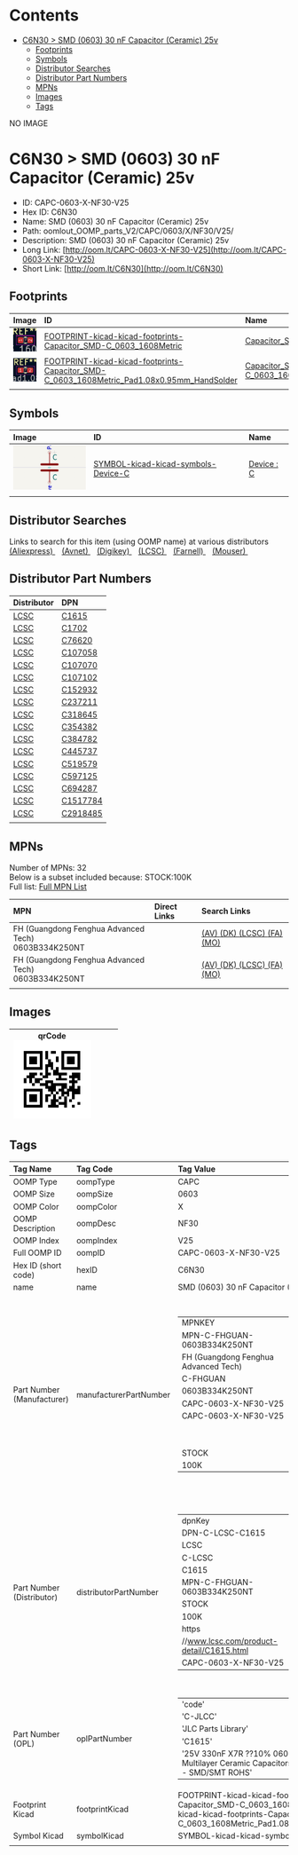 



Contents
========

* [C6N30 > SMD (0603) 30 nF Capacitor (Ceramic) 25v](#c6n30--smd-0603-30-nf-capacitor-ceramic-25v)
	* [Footprints](#footprints)
	* [Symbols](#symbols)
	* [Distributor Searches](#distributor-searches)
	* [Distributor Part Numbers](#distributor-part-numbers)
	* [MPNs](#mpns)
	* [Images](#images)
	* [Tags](#tags)
  
NO IMAGE  
# C6N30 > SMD (0603) 30 nF Capacitor (Ceramic) 25v

- ID: CAPC-0603-X-NF30-V25
- Hex ID: C6N30
- Name: SMD (0603) 30 nF Capacitor (Ceramic) 25v
- Path: oomlout_OOMP_parts_V2/CAPC/0603/X/NF30/V25/
- Description: SMD (0603) 30 nF Capacitor (Ceramic) 25v
- Long Link: [http://oom.lt/CAPC-0603-X-NF30-V25](http://oom.lt/CAPC-0603-X-NF30-V25)
- Short Link: [http://oom.lt/C6N30](http://oom.lt/C6N30)

## Footprints
  

|Image|ID|Name|
| :--- | :--- | :--- |
|[![](https://raw.githubusercontent.com/oomlout/oomlout_OOMP_eda_V2/main/FOOTPRINT/kicad/kicad-footprints/Capacitor_SMD/C_0603_1608Metric/image_140.png)](https://github.com/oomlout/oomlout_OOMP_eda_V2/tree/main/FOOTPRINT/kicad/kicad-footprints/Capacitor_SMD/C_0603_1608Metric/)|[FOOTPRINT-kicad-kicad-footprints-Capacitor_SMD-C_0603_1608Metric](https://github.com/oomlout/oomlout_OOMP_eda_V2/tree/main/FOOTPRINT/kicad/kicad-footprints/Capacitor_SMD/C_0603_1608Metric/)|[Capacitor_SMD : C_0603_1608Metric](https://github.com/oomlout/oomlout_OOMP_eda_V2/tree/main/FOOTPRINT/kicad/kicad-footprints/Capacitor_SMD/C_0603_1608Metric/)|
|[![](https://raw.githubusercontent.com/oomlout/oomlout_OOMP_eda_V2/main/FOOTPRINT/kicad/kicad-footprints/Capacitor_SMD/C_0603_1608Metric_Pad1.08x0.95mm_HandSolder/image_140.png)](https://github.com/oomlout/oomlout_OOMP_eda_V2/tree/main/FOOTPRINT/kicad/kicad-footprints/Capacitor_SMD/C_0603_1608Metric_Pad1.08x0.95mm_HandSolder/)|[FOOTPRINT-kicad-kicad-footprints-Capacitor_SMD-C_0603_1608Metric_Pad1.08x0.95mm_HandSolder](https://github.com/oomlout/oomlout_OOMP_eda_V2/tree/main/FOOTPRINT/kicad/kicad-footprints/Capacitor_SMD/C_0603_1608Metric_Pad1.08x0.95mm_HandSolder/)|[Capacitor_SMD : C_0603_1608Metric_Pad1.08x0.95mm_HandSolder](https://github.com/oomlout/oomlout_OOMP_eda_V2/tree/main/FOOTPRINT/kicad/kicad-footprints/Capacitor_SMD/C_0603_1608Metric_Pad1.08x0.95mm_HandSolder/)|
||||

## Symbols
  

|Image|ID|Name|
| :--- | :--- | :--- |
|[![](https://raw.githubusercontent.com/oomlout/oomlout_OOMP_eda_V2/main/SYMBOL/kicad/kicad-symbols/Device/C/image_140.png)](https://github.com/oomlout/oomlout_OOMP_eda_V2/tree/main/SYMBOL/kicad/kicad-symbols/Device/C/)|[SYMBOL-kicad-kicad-symbols-Device-C](https://github.com/oomlout/oomlout_OOMP_eda_V2/tree/main/SYMBOL/kicad/kicad-symbols/Device/C/)|[Device : C](https://github.com/oomlout/oomlout_OOMP_eda_V2/tree/main/SYMBOL/kicad/kicad-symbols/Device/C/)|
||||

## Distributor Searches
  
Links to search for this item (using OOMP name) at various distributors  
[(Aliexpress) ](https://www.aliexpress.com/wholesale?SearchText=1117SMD+0603+30+nF+Capacitor+Ceramic+25v)&nbsp;&nbsp;&nbsp;[(Avnet) ](https://www.avnet.com/shop/us/search/SMD+0603+30+nF+Capacitor+Ceramic+25v)&nbsp;&nbsp;&nbsp;[(Digikey) ](https://www.digikey.co.uk/en/products/result?s=SMD+0603+30+nF+Capacitor+Ceramic+25v)&nbsp;&nbsp;&nbsp;[(LCSC) ](https://www.lcsc.com/search?q=SMD+0603+30+nF+Capacitor+Ceramic+25v)&nbsp;&nbsp;&nbsp;[(Farnell) ](https://uk.farnell.com/search?st=SMD+0603+30+nF+Capacitor+Ceramic+25v)&nbsp;&nbsp;&nbsp;[(Mouser) ](https://www.mouser.com/c/?q=SMD+0603+30+nF+Capacitor+Ceramic+25v)&nbsp;&nbsp;&nbsp;
## Distributor Part Numbers
  

|Distributor|DPN|
| :--- | :--- |
|[LCSC](https://www.lcsc.com/product-detail/C1615.html)|[C1615](https://www.lcsc.com/product-detail/C1615.html)|
|[LCSC](https://www.lcsc.com/product-detail/C1702.html)|[C1702](https://www.lcsc.com/product-detail/C1702.html)|
|[LCSC](https://www.lcsc.com/product-detail/C76620.html)|[C76620](https://www.lcsc.com/product-detail/C76620.html)|
|[LCSC](https://www.lcsc.com/product-detail/C107058.html)|[C107058](https://www.lcsc.com/product-detail/C107058.html)|
|[LCSC](https://www.lcsc.com/product-detail/C107070.html)|[C107070](https://www.lcsc.com/product-detail/C107070.html)|
|[LCSC](https://www.lcsc.com/product-detail/C107102.html)|[C107102](https://www.lcsc.com/product-detail/C107102.html)|
|[LCSC](https://www.lcsc.com/product-detail/C152932.html)|[C152932](https://www.lcsc.com/product-detail/C152932.html)|
|[LCSC](https://www.lcsc.com/product-detail/C237211.html)|[C237211](https://www.lcsc.com/product-detail/C237211.html)|
|[LCSC](https://www.lcsc.com/product-detail/C318645.html)|[C318645](https://www.lcsc.com/product-detail/C318645.html)|
|[LCSC](https://www.lcsc.com/product-detail/C354382.html)|[C354382](https://www.lcsc.com/product-detail/C354382.html)|
|[LCSC](https://www.lcsc.com/product-detail/C384782.html)|[C384782](https://www.lcsc.com/product-detail/C384782.html)|
|[LCSC](https://www.lcsc.com/product-detail/C445737.html)|[C445737](https://www.lcsc.com/product-detail/C445737.html)|
|[LCSC](https://www.lcsc.com/product-detail/C519579.html)|[C519579](https://www.lcsc.com/product-detail/C519579.html)|
|[LCSC](https://www.lcsc.com/product-detail/C597125.html)|[C597125](https://www.lcsc.com/product-detail/C597125.html)|
|[LCSC](https://www.lcsc.com/product-detail/C694287.html)|[C694287](https://www.lcsc.com/product-detail/C694287.html)|
|[LCSC](https://www.lcsc.com/product-detail/C1517784.html)|[C1517784](https://www.lcsc.com/product-detail/C1517784.html)|
|[LCSC](https://www.lcsc.com/product-detail/C2918485.html)|[C2918485](https://www.lcsc.com/product-detail/C2918485.html)|
|||

## MPNs
  
Number of MPNs: 32<br>Below is a subset included because: STOCK:100K <br>Full list: [Full MPN List](MPNLIST.md)  

|MPN|Direct Links|Search Links|
| :--- | :--- | :--- |
|FH (Guangdong Fenghua Advanced Tech)<br>0603B334K250NT||[(AV) ](https://www.avnet.com/shop/us/search/0603B334K250NT)[(DK) ](https://www.digikey.co.uk/products/en?keywords=0603B334K250NT)[(LCSC) ](https://www.lcsc.com/search?q=0603B334K250NT)[(FA) ](https://uk.farnell.com/search?st=0603B334K250NT)[(MO) ](https://www.mouser.com/c/?q=0603B334K250NT)|
|FH (Guangdong Fenghua Advanced Tech)<br>0603B334K250NT||[(AV) ](https://www.avnet.com/shop/us/search/0603B334K250NT)[(DK) ](https://www.digikey.co.uk/products/en?keywords=0603B334K250NT)[(LCSC) ](https://www.lcsc.com/search?q=0603B334K250NT)[(FA) ](https://uk.farnell.com/search?st=0603B334K250NT)[(MO) ](https://www.mouser.com/c/?q=0603B334K250NT)|
||||

## Images
  

|qrCode<br>[![](https://raw.githubusercontent.com/oomlout/oomlout_OOMP_parts_V2/main/CAPC/0603/X/NF30/V25/qrCode_140.png)](https://github.com/oomlout/oomlout_OOMP_parts_V2/tree/main/CAPC/0603/X/NF30/V25/qrCode.png)||||
| :---: | :---: | :---: | :---: |

## Tags
  

|Tag Name|Tag Code|Tag Value|
| :--- | :--- | :--- |
|OOMP Type|oompType|CAPC|
|OOMP Size|oompSize|0603|
|OOMP Color|oompColor|X|
|OOMP Description|oompDesc|NF30|
|OOMP Index|oompIndex|V25|
|Full OOMP ID|oompID|CAPC-0603-X-NF30-V25|
|Hex ID (short code)|hexID|C6N30|
|name|name|SMD (0603) 30 nF Capacitor (Ceramic) 25v|
|Part Number (Manufacturer)|manufacturerPartNumber|<table><tr><td>MPNKEY</td></tr><tr><td> MPN-C-FHGUAN-0603B334K250NT</td><td> MANUFACTURER</td></tr><tr><td> FH (Guangdong Fenghua Advanced Tech)</td><td> MANUCODE</td></tr><tr><td> C-FHGUAN</td><td> MPN</td></tr><tr><td> 0603B334K250NT</td><td> OOMPIDPARTIAL</td></tr><tr><td> CAPC-0603-X-NF30-V25</td><td> OOMPID</td></tr><tr><td> CAPC-0603-X-NF30-V25</td><td> LINK</td></tr><tr><td> </td><td> DESCRIPTION</td></tr><tr><td> </td><td> TAGS</td></tr><tr><td> STOCK</td></tr><tr><td>100K</td></tr></table></td><td> <table><tr><td>MPNKEY</td></tr><tr><td> MPN-C-FHGUAN-0603F334M250NT</td><td> MANUFACTURER</td></tr><tr><td> FH (Guangdong Fenghua Advanced Tech)</td><td> MANUCODE</td></tr><tr><td> C-FHGUAN</td><td> MPN</td></tr><tr><td> 0603F334M250NT</td><td> OOMPIDPARTIAL</td></tr><tr><td> CAPC-0603-X-NF30-V25</td><td> OOMPID</td></tr><tr><td> CAPC-0603-X-NF30-V25</td><td> LINK</td></tr><tr><td> </td><td> DESCRIPTION</td></tr><tr><td> </td><td> TAGS</td></tr><tr><td> STOCK</td></tr><tr><td>1K</td></tr></table></td><td> <table><tr><td>MPNKEY</td></tr><tr><td> MPN-C-TDK-C1608X7R1E334KT000N</td><td> MANUFACTURER</td></tr><tr><td> TDK</td><td> MANUCODE</td></tr><tr><td> C-TDK</td><td> MPN</td></tr><tr><td> C1608X7R1E334KT000N</td><td> OOMPIDPARTIAL</td></tr><tr><td> CAPC-0603-X-NF30-V25</td><td> OOMPID</td></tr><tr><td> CAPC-0603-X-NF30-V25</td><td> LINK</td></tr><tr><td> </td><td> DESCRIPTION</td></tr><tr><td> </td><td> TAGS</td></tr><tr><td> STOCK</td></tr><tr><td>1K</td></tr></table></td><td> <table><tr><td>MPNKEY</td></tr><tr><td> MPN-C-YAGEO-CC0603KRX5R8BB334</td><td> MANUFACTURER</td></tr><tr><td> YAGEO</td><td> MANUCODE</td></tr><tr><td> C-YAGEO</td><td> MPN</td></tr><tr><td> CC0603KRX5R8BB334</td><td> OOMPIDPARTIAL</td></tr><tr><td> CAPC-0603-X-NF30-V25</td><td> OOMPID</td></tr><tr><td> CAPC-0603-X-NF30-V25</td><td> LINK</td></tr><tr><td> </td><td> DESCRIPTION</td></tr><tr><td> </td><td> TAGS</td></tr><tr><td> </td></tr></table></td><td> <table><tr><td>MPNKEY</td></tr><tr><td> MPN-C-YAGEO-CC0603KRX7R8BB334</td><td> MANUFACTURER</td></tr><tr><td> YAGEO</td><td> MANUCODE</td></tr><tr><td> C-YAGEO</td><td> MPN</td></tr><tr><td> CC0603KRX7R8BB334</td><td> OOMPIDPARTIAL</td></tr><tr><td> CAPC-0603-X-NF30-V25</td><td> OOMPID</td></tr><tr><td> CAPC-0603-X-NF30-V25</td><td> LINK</td></tr><tr><td> </td><td> DESCRIPTION</td></tr><tr><td> </td><td> TAGS</td></tr><tr><td> STOCK</td></tr><tr><td>1K</td></tr></table></td><td> <table><tr><td>MPNKEY</td></tr><tr><td> MPN-C-YAGEO-CC0603ZRY5V8BB334</td><td> MANUFACTURER</td></tr><tr><td> YAGEO</td><td> MANUCODE</td></tr><tr><td> C-YAGEO</td><td> MPN</td></tr><tr><td> CC0603ZRY5V8BB334</td><td> OOMPIDPARTIAL</td></tr><tr><td> CAPC-0603-X-NF30-V25</td><td> OOMPID</td></tr><tr><td> CAPC-0603-X-NF30-V25</td><td> LINK</td></tr><tr><td> </td><td> DESCRIPTION</td></tr><tr><td> </td><td> TAGS</td></tr><tr><td> STOCK</td></tr><tr><td>1K</td></tr></table></td><td> <table><tr><td>MPNKEY</td></tr><tr><td> MPN-C-WALSIN-0603F334Z250CT</td><td> MANUFACTURER</td></tr><tr><td> Walsin Tech Corp</td><td> MANUCODE</td></tr><tr><td> C-WALSIN</td><td> MPN</td></tr><tr><td> 0603F334Z250CT</td><td> OOMPIDPARTIAL</td></tr><tr><td> CAPC-0603-X-NF30-V25</td><td> OOMPID</td></tr><tr><td> CAPC-0603-X-NF30-V25</td><td> LINK</td></tr><tr><td> </td><td> DESCRIPTION</td></tr><tr><td> </td><td> TAGS</td></tr><tr><td> STOCK</td></tr><tr><td>1K</td></tr></table></td><td> <table><tr><td>MPNKEY</td></tr><tr><td> MPN-C-WALSIN-0603X334K250CT</td><td> MANUFACTURER</td></tr><tr><td> Walsin Tech Corp</td><td> MANUCODE</td></tr><tr><td> C-WALSIN</td><td> MPN</td></tr><tr><td> 0603X334K250CT</td><td> OOMPIDPARTIAL</td></tr><tr><td> CAPC-0603-X-NF30-V25</td><td> OOMPID</td></tr><tr><td> CAPC-0603-X-NF30-V25</td><td> LINK</td></tr><tr><td> </td><td> DESCRIPTION</td></tr><tr><td> </td><td> TAGS</td></tr><tr><td> </td></tr></table></td><td> <table><tr><td>MPNKEY</td></tr><tr><td> MPN-C-SAMSUN-CL10F334ZA8NNNC</td><td> MANUFACTURER</td></tr><tr><td> Samsung Electro-Mechanics</td><td> MANUCODE</td></tr><tr><td> C-SAMSUN</td><td> MPN</td></tr><tr><td> CL10F334ZA8NNNC</td><td> OOMPIDPARTIAL</td></tr><tr><td> CAPC-0603-X-NF30-V25</td><td> OOMPID</td></tr><tr><td> CAPC-0603-X-NF30-V25</td><td> LINK</td></tr><tr><td> </td><td> DESCRIPTION</td></tr><tr><td> </td><td> TAGS</td></tr><tr><td> </td></tr></table></td><td> <table><tr><td>MPNKEY</td></tr><tr><td> MPN-C-MURATA-GCJ188R91E334KA01D</td><td> MANUFACTURER</td></tr><tr><td> Murata Electronics</td><td> MANUCODE</td></tr><tr><td> C-MURATA</td><td> MPN</td></tr><tr><td> GCJ188R91E334KA01D</td><td> OOMPIDPARTIAL</td></tr><tr><td> CAPC-0603-X-NF30-V25</td><td> OOMPID</td></tr><tr><td> CAPC-0603-X-NF30-V25</td><td> LINK</td></tr><tr><td> </td><td> DESCRIPTION</td></tr><tr><td> </td><td> TAGS</td></tr><tr><td> </td></tr></table></td><td> <table><tr><td>MPNKEY</td></tr><tr><td> MPN-C-TDK-CGA3E3X7R1E334KT0Y0N</td><td> MANUFACTURER</td></tr><tr><td> TDK</td><td> MANUCODE</td></tr><tr><td> C-TDK</td><td> MPN</td></tr><tr><td> CGA3E3X7R1E334KT0Y0N</td><td> OOMPIDPARTIAL</td></tr><tr><td> CAPC-0603-X-NF30-V25</td><td> OOMPID</td></tr><tr><td> CAPC-0603-X-NF30-V25</td><td> LINK</td></tr><tr><td> </td><td> DESCRIPTION</td></tr><tr><td> </td><td> TAGS</td></tr><tr><td> STOCK</td></tr><tr><td>1K</td></tr></table></td><td> <table><tr><td>MPNKEY</td></tr><tr><td> MPN-C-YAGEO-CC0603JRX7R8BB334</td><td> MANUFACTURER</td></tr><tr><td> YAGEO</td><td> MANUCODE</td></tr><tr><td> C-YAGEO</td><td> MPN</td></tr><tr><td> CC0603JRX7R8BB334</td><td> OOMPIDPARTIAL</td></tr><tr><td> CAPC-0603-X-NF30-V25</td><td> OOMPID</td></tr><tr><td> CAPC-0603-X-NF30-V25</td><td> LINK</td></tr><tr><td> </td><td> DESCRIPTION</td></tr><tr><td> </td><td> TAGS</td></tr><tr><td> STOCK</td></tr><tr><td>1K</td></tr></table></td><td> <table><tr><td>MPNKEY</td></tr><tr><td> MPN-C-KYOCER-06033D334KAT2A</td><td> MANUFACTURER</td></tr><tr><td> Kyocera AVX</td><td> MANUCODE</td></tr><tr><td> C-KYOCER</td><td> MPN</td></tr><tr><td> 06033D334KAT2A</td><td> OOMPIDPARTIAL</td></tr><tr><td> CAPC-0603-X-NF30-V25</td><td> OOMPID</td></tr><tr><td> CAPC-0603-X-NF30-V25</td><td> LINK</td></tr><tr><td> </td><td> DESCRIPTION</td></tr><tr><td> </td><td> TAGS</td></tr><tr><td> </td></tr></table></td><td> <table><tr><td>MPNKEY</td></tr><tr><td> MPN-C-TDK-C1608X5R1E334KT000E</td><td> MANUFACTURER</td></tr><tr><td> TDK</td><td> MANUCODE</td></tr><tr><td> C-TDK</td><td> MPN</td></tr><tr><td> C1608X5R1E334KT000E</td><td> OOMPIDPARTIAL</td></tr><tr><td> CAPC-0603-X-NF30-V25</td><td> OOMPID</td></tr><tr><td> CAPC-0603-X-NF30-V25</td><td> LINK</td></tr><tr><td> </td><td> DESCRIPTION</td></tr><tr><td> </td><td> TAGS</td></tr><tr><td> </td></tr></table></td><td> <table><tr><td>MPNKEY</td></tr><tr><td> MPN-C-MURATA-GCJ188R91E334MA01J</td><td> MANUFACTURER</td></tr><tr><td> Murata Electronics</td><td> MANUCODE</td></tr><tr><td> C-MURATA</td><td> MPN</td></tr><tr><td> GCJ188R91E334MA01J</td><td> OOMPIDPARTIAL</td></tr><tr><td> CAPC-0603-X-NF30-V25</td><td> OOMPID</td></tr><tr><td> CAPC-0603-X-NF30-V25</td><td> LINK</td></tr><tr><td> </td><td> DESCRIPTION</td></tr><tr><td> </td><td> TAGS</td></tr><tr><td> </td></tr></table></td><td> <table><tr><td>MPNKEY</td></tr><tr><td> MPN-C-SAMWHA-CS1608X7R334K250NRB</td><td> MANUFACTURER</td></tr><tr><td> Samwha Capacitor</td><td> MANUCODE</td></tr><tr><td> C-SAMWHA</td><td> MPN</td></tr><tr><td> CS1608X7R334K250NRB</td><td> OOMPIDPARTIAL</td></tr><tr><td> CAPC-0603-X-NF30-V25</td><td> OOMPID</td></tr><tr><td> CAPC-0603-X-NF30-V25</td><td> LINK</td></tr><tr><td> </td><td> DESCRIPTION</td></tr><tr><td> </td><td> TAGS</td></tr><tr><td> STOCK</td></tr><tr><td>1K</td></tr></table></td><td> <table><tr><td>MPNKEY</td></tr><tr><td> MPN-C-FHGUAN-0603B334K250NT</td><td> MANUFACTURER</td></tr><tr><td> FH (Guangdong Fenghua Advanced Tech)</td><td> MANUCODE</td></tr><tr><td> C-FHGUAN</td><td> MPN</td></tr><tr><td> 0603B334K250NT</td><td> OOMPIDPARTIAL</td></tr><tr><td> CAPC-0603-X-NF30-V25</td><td> OOMPID</td></tr><tr><td> CAPC-0603-X-NF30-V25</td><td> LINK</td></tr><tr><td> </td><td> DESCRIPTION</td></tr><tr><td> </td><td> TAGS</td></tr><tr><td> STOCK</td></tr><tr><td>100K</td></tr></table></td><td> <table><tr><td>MPNKEY</td></tr><tr><td> MPN-C-FHGUAN-0603F334M250NT</td><td> MANUFACTURER</td></tr><tr><td> FH (Guangdong Fenghua Advanced Tech)</td><td> MANUCODE</td></tr><tr><td> C-FHGUAN</td><td> MPN</td></tr><tr><td> 0603F334M250NT</td><td> OOMPIDPARTIAL</td></tr><tr><td> CAPC-0603-X-NF30-V25</td><td> OOMPID</td></tr><tr><td> CAPC-0603-X-NF30-V25</td><td> LINK</td></tr><tr><td> </td><td> DESCRIPTION</td></tr><tr><td> </td><td> TAGS</td></tr><tr><td> STOCK</td></tr><tr><td>1K</td></tr></table></td><td> <table><tr><td>MPNKEY</td></tr><tr><td> MPN-C-TDK-C1608X7R1E334KT000N</td><td> MANUFACTURER</td></tr><tr><td> TDK</td><td> MANUCODE</td></tr><tr><td> C-TDK</td><td> MPN</td></tr><tr><td> C1608X7R1E334KT000N</td><td> OOMPIDPARTIAL</td></tr><tr><td> CAPC-0603-X-NF30-V25</td><td> OOMPID</td></tr><tr><td> CAPC-0603-X-NF30-V25</td><td> LINK</td></tr><tr><td> </td><td> DESCRIPTION</td></tr><tr><td> </td><td> TAGS</td></tr><tr><td> STOCK</td></tr><tr><td>1K</td></tr></table></td><td> <table><tr><td>MPNKEY</td></tr><tr><td> MPN-C-YAGEO-CC0603KRX5R8BB334</td><td> MANUFACTURER</td></tr><tr><td> YAGEO</td><td> MANUCODE</td></tr><tr><td> C-YAGEO</td><td> MPN</td></tr><tr><td> CC0603KRX5R8BB334</td><td> OOMPIDPARTIAL</td></tr><tr><td> CAPC-0603-X-NF30-V25</td><td> OOMPID</td></tr><tr><td> CAPC-0603-X-NF30-V25</td><td> LINK</td></tr><tr><td> </td><td> DESCRIPTION</td></tr><tr><td> </td><td> TAGS</td></tr><tr><td> </td></tr></table></td><td> <table><tr><td>MPNKEY</td></tr><tr><td> MPN-C-YAGEO-CC0603KRX7R8BB334</td><td> MANUFACTURER</td></tr><tr><td> YAGEO</td><td> MANUCODE</td></tr><tr><td> C-YAGEO</td><td> MPN</td></tr><tr><td> CC0603KRX7R8BB334</td><td> OOMPIDPARTIAL</td></tr><tr><td> CAPC-0603-X-NF30-V25</td><td> OOMPID</td></tr><tr><td> CAPC-0603-X-NF30-V25</td><td> LINK</td></tr><tr><td> </td><td> DESCRIPTION</td></tr><tr><td> </td><td> TAGS</td></tr><tr><td> STOCK</td></tr><tr><td>1K</td></tr></table></td><td> <table><tr><td>MPNKEY</td></tr><tr><td> MPN-C-YAGEO-CC0603ZRY5V8BB334</td><td> MANUFACTURER</td></tr><tr><td> YAGEO</td><td> MANUCODE</td></tr><tr><td> C-YAGEO</td><td> MPN</td></tr><tr><td> CC0603ZRY5V8BB334</td><td> OOMPIDPARTIAL</td></tr><tr><td> CAPC-0603-X-NF30-V25</td><td> OOMPID</td></tr><tr><td> CAPC-0603-X-NF30-V25</td><td> LINK</td></tr><tr><td> </td><td> DESCRIPTION</td></tr><tr><td> </td><td> TAGS</td></tr><tr><td> STOCK</td></tr><tr><td>1K</td></tr></table></td><td> <table><tr><td>MPNKEY</td></tr><tr><td> MPN-C-WALSIN-0603F334Z250CT</td><td> MANUFACTURER</td></tr><tr><td> Walsin Tech Corp</td><td> MANUCODE</td></tr><tr><td> C-WALSIN</td><td> MPN</td></tr><tr><td> 0603F334Z250CT</td><td> OOMPIDPARTIAL</td></tr><tr><td> CAPC-0603-X-NF30-V25</td><td> OOMPID</td></tr><tr><td> CAPC-0603-X-NF30-V25</td><td> LINK</td></tr><tr><td> </td><td> DESCRIPTION</td></tr><tr><td> </td><td> TAGS</td></tr><tr><td> STOCK</td></tr><tr><td>1K</td></tr></table></td><td> <table><tr><td>MPNKEY</td></tr><tr><td> MPN-C-WALSIN-0603X334K250CT</td><td> MANUFACTURER</td></tr><tr><td> Walsin Tech Corp</td><td> MANUCODE</td></tr><tr><td> C-WALSIN</td><td> MPN</td></tr><tr><td> 0603X334K250CT</td><td> OOMPIDPARTIAL</td></tr><tr><td> CAPC-0603-X-NF30-V25</td><td> OOMPID</td></tr><tr><td> CAPC-0603-X-NF30-V25</td><td> LINK</td></tr><tr><td> </td><td> DESCRIPTION</td></tr><tr><td> </td><td> TAGS</td></tr><tr><td> </td></tr></table></td><td> <table><tr><td>MPNKEY</td></tr><tr><td> MPN-C-SAMSUN-CL10F334ZA8NNNC</td><td> MANUFACTURER</td></tr><tr><td> Samsung Electro-Mechanics</td><td> MANUCODE</td></tr><tr><td> C-SAMSUN</td><td> MPN</td></tr><tr><td> CL10F334ZA8NNNC</td><td> OOMPIDPARTIAL</td></tr><tr><td> CAPC-0603-X-NF30-V25</td><td> OOMPID</td></tr><tr><td> CAPC-0603-X-NF30-V25</td><td> LINK</td></tr><tr><td> </td><td> DESCRIPTION</td></tr><tr><td> </td><td> TAGS</td></tr><tr><td> </td></tr></table></td><td> <table><tr><td>MPNKEY</td></tr><tr><td> MPN-C-MURATA-GCJ188R91E334KA01D</td><td> MANUFACTURER</td></tr><tr><td> Murata Electronics</td><td> MANUCODE</td></tr><tr><td> C-MURATA</td><td> MPN</td></tr><tr><td> GCJ188R91E334KA01D</td><td> OOMPIDPARTIAL</td></tr><tr><td> CAPC-0603-X-NF30-V25</td><td> OOMPID</td></tr><tr><td> CAPC-0603-X-NF30-V25</td><td> LINK</td></tr><tr><td> </td><td> DESCRIPTION</td></tr><tr><td> </td><td> TAGS</td></tr><tr><td> </td></tr></table></td><td> <table><tr><td>MPNKEY</td></tr><tr><td> MPN-C-TDK-CGA3E3X7R1E334KT0Y0N</td><td> MANUFACTURER</td></tr><tr><td> TDK</td><td> MANUCODE</td></tr><tr><td> C-TDK</td><td> MPN</td></tr><tr><td> CGA3E3X7R1E334KT0Y0N</td><td> OOMPIDPARTIAL</td></tr><tr><td> CAPC-0603-X-NF30-V25</td><td> OOMPID</td></tr><tr><td> CAPC-0603-X-NF30-V25</td><td> LINK</td></tr><tr><td> </td><td> DESCRIPTION</td></tr><tr><td> </td><td> TAGS</td></tr><tr><td> STOCK</td></tr><tr><td>1K</td></tr></table></td><td> <table><tr><td>MPNKEY</td></tr><tr><td> MPN-C-YAGEO-CC0603JRX7R8BB334</td><td> MANUFACTURER</td></tr><tr><td> YAGEO</td><td> MANUCODE</td></tr><tr><td> C-YAGEO</td><td> MPN</td></tr><tr><td> CC0603JRX7R8BB334</td><td> OOMPIDPARTIAL</td></tr><tr><td> CAPC-0603-X-NF30-V25</td><td> OOMPID</td></tr><tr><td> CAPC-0603-X-NF30-V25</td><td> LINK</td></tr><tr><td> </td><td> DESCRIPTION</td></tr><tr><td> </td><td> TAGS</td></tr><tr><td> STOCK</td></tr><tr><td>1K</td></tr></table></td><td> <table><tr><td>MPNKEY</td></tr><tr><td> MPN-C-KYOCER-06033D334KAT2A</td><td> MANUFACTURER</td></tr><tr><td> Kyocera AVX</td><td> MANUCODE</td></tr><tr><td> C-KYOCER</td><td> MPN</td></tr><tr><td> 06033D334KAT2A</td><td> OOMPIDPARTIAL</td></tr><tr><td> CAPC-0603-X-NF30-V25</td><td> OOMPID</td></tr><tr><td> CAPC-0603-X-NF30-V25</td><td> LINK</td></tr><tr><td> </td><td> DESCRIPTION</td></tr><tr><td> </td><td> TAGS</td></tr><tr><td> </td></tr></table></td><td> <table><tr><td>MPNKEY</td></tr><tr><td> MPN-C-TDK-C1608X5R1E334KT000E</td><td> MANUFACTURER</td></tr><tr><td> TDK</td><td> MANUCODE</td></tr><tr><td> C-TDK</td><td> MPN</td></tr><tr><td> C1608X5R1E334KT000E</td><td> OOMPIDPARTIAL</td></tr><tr><td> CAPC-0603-X-NF30-V25</td><td> OOMPID</td></tr><tr><td> CAPC-0603-X-NF30-V25</td><td> LINK</td></tr><tr><td> </td><td> DESCRIPTION</td></tr><tr><td> </td><td> TAGS</td></tr><tr><td> </td></tr></table></td><td> <table><tr><td>MPNKEY</td></tr><tr><td> MPN-C-MURATA-GCJ188R91E334MA01J</td><td> MANUFACTURER</td></tr><tr><td> Murata Electronics</td><td> MANUCODE</td></tr><tr><td> C-MURATA</td><td> MPN</td></tr><tr><td> GCJ188R91E334MA01J</td><td> OOMPIDPARTIAL</td></tr><tr><td> CAPC-0603-X-NF30-V25</td><td> OOMPID</td></tr><tr><td> CAPC-0603-X-NF30-V25</td><td> LINK</td></tr><tr><td> </td><td> DESCRIPTION</td></tr><tr><td> </td><td> TAGS</td></tr><tr><td> </td></tr></table></td><td> <table><tr><td>MPNKEY</td></tr><tr><td> MPN-C-SAMWHA-CS1608X7R334K250NRB</td><td> MANUFACTURER</td></tr><tr><td> Samwha Capacitor</td><td> MANUCODE</td></tr><tr><td> C-SAMWHA</td><td> MPN</td></tr><tr><td> CS1608X7R334K250NRB</td><td> OOMPIDPARTIAL</td></tr><tr><td> CAPC-0603-X-NF30-V25</td><td> OOMPID</td></tr><tr><td> CAPC-0603-X-NF30-V25</td><td> LINK</td></tr><tr><td> </td><td> DESCRIPTION</td></tr><tr><td> </td><td> TAGS</td></tr><tr><td> STOCK</td></tr><tr><td>1K</td></tr></table>|
|Part Number (Distributor)|distributorPartNumber|<table><tr><td>dpnKey</td></tr><tr><td> DPN-C-LCSC-C1615</td><td> DISTRIBUTOR</td></tr><tr><td> LCSC</td><td> DISTRCODE</td></tr><tr><td> C-LCSC</td><td> DPN</td></tr><tr><td> C1615</td><td> MPN</td></tr><tr><td> MPN-C-FHGUAN-0603B334K250NT</td><td> TAGS</td></tr><tr><td> STOCK</td></tr><tr><td>100K</td><td> LINK</td></tr><tr><td> https</td></tr><tr><td>//www.lcsc.com/product-detail/C1615.html</td><td> OOMPID</td></tr><tr><td> CAPC-0603-X-NF30-V25</td></tr></table></td><td> <table><tr><td>dpnKey</td></tr><tr><td> DPN-C-LCSC-C1702</td><td> DISTRIBUTOR</td></tr><tr><td> LCSC</td><td> DISTRCODE</td></tr><tr><td> C-LCSC</td><td> DPN</td></tr><tr><td> C1702</td><td> MPN</td></tr><tr><td> MPN-C-FHGUAN-0603F334M250NT</td><td> TAGS</td></tr><tr><td> STOCK</td></tr><tr><td>1K</td><td> LINK</td></tr><tr><td> https</td></tr><tr><td>//www.lcsc.com/product-detail/C1702.html</td><td> OOMPID</td></tr><tr><td> CAPC-0603-X-NF30-V25</td></tr></table></td><td> <table><tr><td>dpnKey</td></tr><tr><td> DPN-C-LCSC-C76620</td><td> DISTRIBUTOR</td></tr><tr><td> LCSC</td><td> DISTRCODE</td></tr><tr><td> C-LCSC</td><td> DPN</td></tr><tr><td> C76620</td><td> MPN</td></tr><tr><td> MPN-C-TDK-C1608X7R1E334KT000N</td><td> TAGS</td></tr><tr><td> STOCK</td></tr><tr><td>1K</td><td> LINK</td></tr><tr><td> https</td></tr><tr><td>//www.lcsc.com/product-detail/C76620.html</td><td> OOMPID</td></tr><tr><td> CAPC-0603-X-NF30-V25</td></tr></table></td><td> <table><tr><td>dpnKey</td></tr><tr><td> DPN-C-LCSC-C107058</td><td> DISTRIBUTOR</td></tr><tr><td> LCSC</td><td> DISTRCODE</td></tr><tr><td> C-LCSC</td><td> DPN</td></tr><tr><td> C107058</td><td> MPN</td></tr><tr><td> MPN-C-YAGEO-CC0603KRX5R8BB334</td><td> TAGS</td></tr><tr><td> </td><td> LINK</td></tr><tr><td> https</td></tr><tr><td>//www.lcsc.com/product-detail/C107058.html</td><td> OOMPID</td></tr><tr><td> CAPC-0603-X-NF30-V25</td></tr></table></td><td> <table><tr><td>dpnKey</td></tr><tr><td> DPN-C-LCSC-C107070</td><td> DISTRIBUTOR</td></tr><tr><td> LCSC</td><td> DISTRCODE</td></tr><tr><td> C-LCSC</td><td> DPN</td></tr><tr><td> C107070</td><td> MPN</td></tr><tr><td> MPN-C-YAGEO-CC0603KRX7R8BB334</td><td> TAGS</td></tr><tr><td> STOCK</td></tr><tr><td>1K</td><td> LINK</td></tr><tr><td> https</td></tr><tr><td>//www.lcsc.com/product-detail/C107070.html</td><td> OOMPID</td></tr><tr><td> CAPC-0603-X-NF30-V25</td></tr></table></td><td> <table><tr><td>dpnKey</td></tr><tr><td> DPN-C-LCSC-C107102</td><td> DISTRIBUTOR</td></tr><tr><td> LCSC</td><td> DISTRCODE</td></tr><tr><td> C-LCSC</td><td> DPN</td></tr><tr><td> C107102</td><td> MPN</td></tr><tr><td> MPN-C-YAGEO-CC0603ZRY5V8BB334</td><td> TAGS</td></tr><tr><td> STOCK</td></tr><tr><td>1K</td><td> LINK</td></tr><tr><td> https</td></tr><tr><td>//www.lcsc.com/product-detail/C107102.html</td><td> OOMPID</td></tr><tr><td> CAPC-0603-X-NF30-V25</td></tr></table></td><td> <table><tr><td>dpnKey</td></tr><tr><td> DPN-C-LCSC-C152932</td><td> DISTRIBUTOR</td></tr><tr><td> LCSC</td><td> DISTRCODE</td></tr><tr><td> C-LCSC</td><td> DPN</td></tr><tr><td> C152932</td><td> MPN</td></tr><tr><td> MPN-C-WALSIN-0603F334Z250CT</td><td> TAGS</td></tr><tr><td> STOCK</td></tr><tr><td>1K</td><td> LINK</td></tr><tr><td> https</td></tr><tr><td>//www.lcsc.com/product-detail/C152932.html</td><td> OOMPID</td></tr><tr><td> CAPC-0603-X-NF30-V25</td></tr></table></td><td> <table><tr><td>dpnKey</td></tr><tr><td> DPN-C-LCSC-C237211</td><td> DISTRIBUTOR</td></tr><tr><td> LCSC</td><td> DISTRCODE</td></tr><tr><td> C-LCSC</td><td> DPN</td></tr><tr><td> C237211</td><td> MPN</td></tr><tr><td> MPN-C-WALSIN-0603X334K250CT</td><td> TAGS</td></tr><tr><td> </td><td> LINK</td></tr><tr><td> https</td></tr><tr><td>//www.lcsc.com/product-detail/C237211.html</td><td> OOMPID</td></tr><tr><td> CAPC-0603-X-NF30-V25</td></tr></table></td><td> <table><tr><td>dpnKey</td></tr><tr><td> DPN-C-LCSC-C318645</td><td> DISTRIBUTOR</td></tr><tr><td> LCSC</td><td> DISTRCODE</td></tr><tr><td> C-LCSC</td><td> DPN</td></tr><tr><td> C318645</td><td> MPN</td></tr><tr><td> MPN-C-SAMSUN-CL10F334ZA8NNNC</td><td> TAGS</td></tr><tr><td> </td><td> LINK</td></tr><tr><td> https</td></tr><tr><td>//www.lcsc.com/product-detail/C318645.html</td><td> OOMPID</td></tr><tr><td> CAPC-0603-X-NF30-V25</td></tr></table></td><td> <table><tr><td>dpnKey</td></tr><tr><td> DPN-C-LCSC-C354382</td><td> DISTRIBUTOR</td></tr><tr><td> LCSC</td><td> DISTRCODE</td></tr><tr><td> C-LCSC</td><td> DPN</td></tr><tr><td> C354382</td><td> MPN</td></tr><tr><td> MPN-C-MURATA-GCJ188R91E334KA01D</td><td> TAGS</td></tr><tr><td> </td><td> LINK</td></tr><tr><td> https</td></tr><tr><td>//www.lcsc.com/product-detail/C354382.html</td><td> OOMPID</td></tr><tr><td> CAPC-0603-X-NF30-V25</td></tr></table></td><td> <table><tr><td>dpnKey</td></tr><tr><td> DPN-C-LCSC-C384782</td><td> DISTRIBUTOR</td></tr><tr><td> LCSC</td><td> DISTRCODE</td></tr><tr><td> C-LCSC</td><td> DPN</td></tr><tr><td> C384782</td><td> MPN</td></tr><tr><td> MPN-C-WALSIN-0603B334K250CT</td><td> TAGS</td></tr><tr><td> STOCK</td></tr><tr><td>1K</td><td> LINK</td></tr><tr><td> https</td></tr><tr><td>//www.lcsc.com/product-detail/C384782.html</td><td> OOMPID</td></tr><tr><td> CAPC-0603-X-NF30-V25</td></tr></table></td><td> <table><tr><td>dpnKey</td></tr><tr><td> DPN-C-LCSC-C445737</td><td> DISTRIBUTOR</td></tr><tr><td> LCSC</td><td> DISTRCODE</td></tr><tr><td> C-LCSC</td><td> DPN</td></tr><tr><td> C445737</td><td> MPN</td></tr><tr><td> MPN-C-TDK-CGA3E3X7R1E334KT0Y0N</td><td> TAGS</td></tr><tr><td> STOCK</td></tr><tr><td>1K</td><td> LINK</td></tr><tr><td> https</td></tr><tr><td>//www.lcsc.com/product-detail/C445737.html</td><td> OOMPID</td></tr><tr><td> CAPC-0603-X-NF30-V25</td></tr></table></td><td> <table><tr><td>dpnKey</td></tr><tr><td> DPN-C-LCSC-C519579</td><td> DISTRIBUTOR</td></tr><tr><td> LCSC</td><td> DISTRCODE</td></tr><tr><td> C-LCSC</td><td> DPN</td></tr><tr><td> C519579</td><td> MPN</td></tr><tr><td> MPN-C-YAGEO-CC0603JRX7R8BB334</td><td> TAGS</td></tr><tr><td> STOCK</td></tr><tr><td>1K</td><td> LINK</td></tr><tr><td> https</td></tr><tr><td>//www.lcsc.com/product-detail/C519579.html</td><td> OOMPID</td></tr><tr><td> CAPC-0603-X-NF30-V25</td></tr></table></td><td> <table><tr><td>dpnKey</td></tr><tr><td> DPN-C-LCSC-C597125</td><td> DISTRIBUTOR</td></tr><tr><td> LCSC</td><td> DISTRCODE</td></tr><tr><td> C-LCSC</td><td> DPN</td></tr><tr><td> C597125</td><td> MPN</td></tr><tr><td> MPN-C-KYOCER-06033D334KAT2A</td><td> TAGS</td></tr><tr><td> </td><td> LINK</td></tr><tr><td> https</td></tr><tr><td>//www.lcsc.com/product-detail/C597125.html</td><td> OOMPID</td></tr><tr><td> CAPC-0603-X-NF30-V25</td></tr></table></td><td> <table><tr><td>dpnKey</td></tr><tr><td> DPN-C-LCSC-C694287</td><td> DISTRIBUTOR</td></tr><tr><td> LCSC</td><td> DISTRCODE</td></tr><tr><td> C-LCSC</td><td> DPN</td></tr><tr><td> C694287</td><td> MPN</td></tr><tr><td> MPN-C-TDK-C1608X5R1E334KT000E</td><td> TAGS</td></tr><tr><td> </td><td> LINK</td></tr><tr><td> https</td></tr><tr><td>//www.lcsc.com/product-detail/C694287.html</td><td> OOMPID</td></tr><tr><td> CAPC-0603-X-NF30-V25</td></tr></table></td><td> <table><tr><td>dpnKey</td></tr><tr><td> DPN-C-LCSC-C1517784</td><td> DISTRIBUTOR</td></tr><tr><td> LCSC</td><td> DISTRCODE</td></tr><tr><td> C-LCSC</td><td> DPN</td></tr><tr><td> C1517784</td><td> MPN</td></tr><tr><td> MPN-C-MURATA-GCJ188R91E334MA01J</td><td> TAGS</td></tr><tr><td> </td><td> LINK</td></tr><tr><td> https</td></tr><tr><td>//www.lcsc.com/product-detail/C1517784.html</td><td> OOMPID</td></tr><tr><td> CAPC-0603-X-NF30-V25</td></tr></table></td><td> <table><tr><td>dpnKey</td></tr><tr><td> DPN-C-LCSC-C2918485</td><td> DISTRIBUTOR</td></tr><tr><td> LCSC</td><td> DISTRCODE</td></tr><tr><td> C-LCSC</td><td> DPN</td></tr><tr><td> C2918485</td><td> MPN</td></tr><tr><td> MPN-C-SAMWHA-CS1608X7R334K250NRB</td><td> TAGS</td></tr><tr><td> STOCK</td></tr><tr><td>1K</td><td> LINK</td></tr><tr><td> https</td></tr><tr><td>//www.lcsc.com/product-detail/C2918485.html</td><td> OOMPID</td></tr><tr><td> CAPC-0603-X-NF30-V25</td></tr></table>|
|Part Number (OPL)|oplPartNumber|<table><tr><td>'code'</td></tr><tr><td> 'C-JLCC'</td><td> 'name'</td></tr><tr><td> 'JLC Parts Library'</td><td> 'partID'</td></tr><tr><td> 'C1615'</td><td> 'partName'</td></tr><tr><td> '25V 330nF X7R ??10% 0603  Multilayer Ceramic Capacitors MLCC - SMD/SMT ROHS'</td></tr></table>|
|Footprint Kicad|footprintKicad|FOOTPRINT-kicad-kicad-footprints-Capacitor_SMD-C_0603_1608Metric, FOOTPRINT-kicad-kicad-footprints-Capacitor_SMD-C_0603_1608Metric_Pad1.08x0.95mm_HandSolder|
|Symbol Kicad|symbolKicad|SYMBOL-kicad-kicad-symbols-Device-C|
||||
